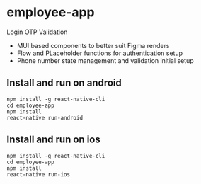 # employee-app
Login OTP Validation
- MUI based components to better suit Figma renders
- Flow and PLaceholder functions for authentication setup 
- Phone number state management and validation initial setup


## Install and run on android
```
npm install -g react-native-cli
cd employee-app
npm install
react-native run-android
```

## Install and run on ios
```
npm install -g react-native-cli
cd employee-app
npm install
react-native run-ios
```
